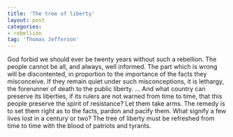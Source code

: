 ```yaml
---
title: 'The tree of liberty'
layout: post
categories:
- rebellion
tag: 'Thomas Jefferson'
---
```


God forbid we should ever be twenty years without such a rebellion. The people cannot be all, and always, well informed. The part which is wrong will be discontented, in proportion to the importance of the facts they misconceive. If they remain quiet under such misconceptions, it is lethargy, the forerunner of death to the public liberty. … And what country can preserve its liberties, if its rulers are not warned from time to time, that this people preserve the spirit of resistance? Let them take arms. The remedy is to set them right as to the facts, pardon and pacify them. What signify a few lives lost in a century or two? The tree of liberty must be refreshed from time to time with the blood of patriots and tyrants.
